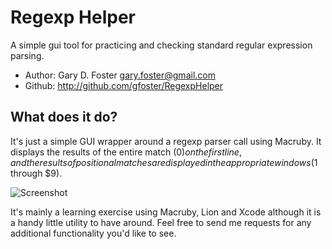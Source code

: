 # Regexp Helper

 A simple gui tool for practicing and checking standard regular expression parsing.

 * Author: Gary D. Foster <gary.foster@gmail.com>
 * Github: http://github.com/gfoster/RegexpHelper

## What does it do?

It's just a simple GUI wrapper around a regexp parser call using Macruby. It
displays the results of the entire match ($0) on the first line, and the
results of positional matches are displayed in the appropriate windows
($1 through $9).

![Screenshot](http://writerferret.com/images/RegexpHelper.png "Screenshot")

It's mainly a learning exercise using Macruby, Lion and Xcode although it is a
handy little utility to have around.  Feel free to send me requests for any
additional functionality you'd like to see.
